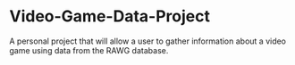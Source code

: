 # Video-Game-Data-Project
A personal project that will allow a user to gather information about a video game using data from the RAWG database.
